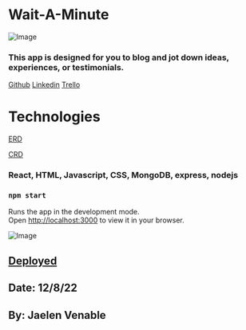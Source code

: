 # Wait-A-Minute
![Image](https://cdn4.vectorstock.com/i/1000x1000/54/58/fitness-logo-design-vector-26495458.jpg)

### This app is designed for you to blog and jot down ideas, experiences, or testimonials.

[Github](https://github.com/jaelen-venable/Wait-A-Minute)
[Linkedin](www.linkedin.com/in/jaelen-venable)
[Trello](https://trello.com/invite/b/wVM3iJpp/ATTI22c0994cd006c6b35256247606a795202E83BBDA/wait-a-minute)

# Technologies
[ERD](https://lucid.app/lucidchart/cd69955a-30b9-408e-873b-2f258280c3d1/edit?viewport_loc=-39%2C164%2C1559%2C831%2C0_0&invitationId=inv_6232fc74-a218-4923-a231-e9bf782de5b2)


[CRD](https://app.diagrams.net/#)

### React, HTML, Javascript, CSS, MongoDB, express, nodejs

### `npm start`
Runs the app in the development mode.\
Open [http://localhost:3000](http://localhost:3000) to view it in your browser.

![Image](https://www.google.com/url?sa=i&url=https%3A%2F%2Fwww.freepik.com%2Ffree-photos-vectors%2Fblog-content&psig=AOvVaw2ylWYrwtUj6u0L_GNbhhKu&ust=1671572591467000&source=images&cd=vfe&ved=0CA8QjRxqFwoTCODZr5DUhvwCFQAAAAAdAAAAABAD)

## [Deployed](https://git.heroku.com/wamn.git)

## Date: 12/8/22

## By: Jaelen Venable
